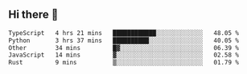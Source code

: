 ## Hi there 👋

<!--
**whirlun/whirlun** is a ✨ _special_ ✨ repository because its `README.md` (this file) appears on your GitHub profile.

Here are some ideas to get you started:

- 🔭 I’m currently working on ...
- 🌱 I’m currently learning ...
- 👯 I’m looking to collaborate on ...
- 🤔 I’m looking for help with ...
- 💬 Ask me about ...
- 📫 How to reach me: ...
- 😄 Pronouns: ...
- ⚡ Fun fact: ...
-->
<!--START_SECTION:waka-->

```txt
TypeScript   4 hrs 21 mins   ████████████░░░░░░░░░░░░░   48.05 %
Python       3 hrs 37 mins   ██████████░░░░░░░░░░░░░░░   40.05 %
Other        34 mins         █▓░░░░░░░░░░░░░░░░░░░░░░░   06.39 %
JavaScript   14 mins         ▓░░░░░░░░░░░░░░░░░░░░░░░░   02.58 %
Rust         9 mins          ▒░░░░░░░░░░░░░░░░░░░░░░░░   01.79 %
```

<!--END_SECTION:waka-->
